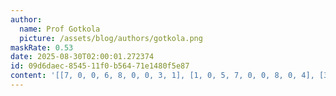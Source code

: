 ```yaml
---
author:
  name: Prof Gotkola
  picture: /assets/blog/authors/gotkola.png
maskRate: 0.53
date: 2025-08-30T02:00:01.272374
id: 09d6daec-8545-11f0-b564-71e1480f5e87
content: '[[7, 0, 0, 6, 8, 0, 0, 3, 1], [1, 0, 5, 7, 0, 0, 8, 0, 4], [3, 6, 0, 1, 0, 4, 5, 0, 0], [0, 0, 4, 0, 2, 3, 0, 0, 6], [0, 0, 1, 0, 0, 7, 3, 0, 0], [0, 7, 0, 0, 0, 0, 4, 9, 2], [0, 0, 0, 2, 1, 0, 0, 0, 0], [0, 1, 0, 3, 7, 6, 2, 0, 8], [2, 0, 7, 0, 5, 0, 6, 0, 9]]'
---
```


